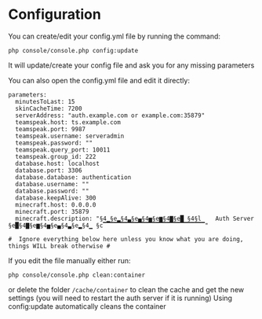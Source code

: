 Configuration
=============

You can create/edit your config.yml file by running the command:

    php console/console.php config:update
    
It will update/create your config file and ask you for any missing parameters

You can also open the config.yml file and edit it directly:

    parameters:
      minutesToLast: 15
      skinCacheTime: 7200
      serverAddress: "auth.example.com or example.com:35879"
      teamspeak.host: ts.example.com
      teamspeak.port: 9987
      teamspeak.username: serveradmin
      teamspeak.password: ""
      teamspeak.query_port: 10011
      teamspeak.group_id: 222
      database.host: localhost
      database.port: 3306
      database.database: authentication
      database.username: ""
      database.password: ""
      database.keepAlive: 300
      minecraft.host: 0.0.0.0
      minecraft.port: 35879
      minecraft.description: "§4▁§e▂§4▃§e▄§4▅§e▆§4▇§e█ §4§l    Auth Server    §e█§4▇§e▆§4▅§e▄§4▃§e▂§4▁ §c▔▔▔▔▔▔▔▔▔▔▔▔▔▔▔▔▔▔▔▔▔▔▔▔▔▔▔▔▔"

    #  Ignore everything below here unless you know what you are doing, things WILL break otherwise #
    
If you edit the file manually either run:

`php console/console.php clean:container`
 
or delete the folder `/cache/container` to clean the cache and get the new settings (you will need to restart the auth server if it is running)
Using config:update automatically cleans the container